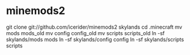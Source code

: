 # minemods2

git clone git://github.com/icerider/minemods2 skylands
cd .minecraft
mv mods mods_old
mv config config_old
mv scripts scripts_old
ln -sf skylands/mods mods
ln -sf skylands/config config
ln -sf skylands/scripts scripts
